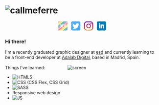 # ![callmeferre](https://i.imgur.com/2ZH1ist.png?1)

<p align='center'>
<a href="https://dev.to/callmeferre"><img height="30" src="./icons/dev.png"></a>&nbsp;&nbsp;
<a href="https://twitter.com/callmeferre"><img height="30" src="./icons/twitter.png?raw=true"></a>&nbsp;&nbsp;
<a href="https://instagram.com/callmeferre"><img height="30" src="./icons/instagram.png?raw=true"></a>&nbsp;&nbsp;
<a href="https://www.linkedin.com/in/ana-castrillo-soria-48052216a/"><img height="30" src="./icons/linkedin.png?raw=true"></a>
</p>

### Hi there!

I'm a recently graduated graphic designer at [esd](https://esdmadrid.es/) and currently learning
to be a front-end developer at [Adalab Digital](https://adalab.es/), based in Madrid, Spain.
<br><br/>
<img align="right" margin-right="30" alt="screen" src="https://i.imgur.com/DDHxqB5.png" width="300"/>
Things I've learned:

- ![HTML5](https://img.shields.io/badge/html5%20-%23E34F26.svg?&style=for-the-badge&logo=html5&logoColor=white)
- ![CSS](https://img.shields.io/badge/css3%20-%231572B6.svg?&style=for-the-badge&logo=css3&logoColor=white) (CSS Flex, CSS Grid)
- ![SASS](https://img.shields.io/badge/SASS%20-hotpink.svg?&style=for-the-badge&logo=SASS&logoColor=white)
- Responsive web design
- ![JS](https://img.shields.io/badge/javascript%20-%23323330.svg?&style=for-the-badge&logo=javascript&logoColor=%23F7DF1E)
